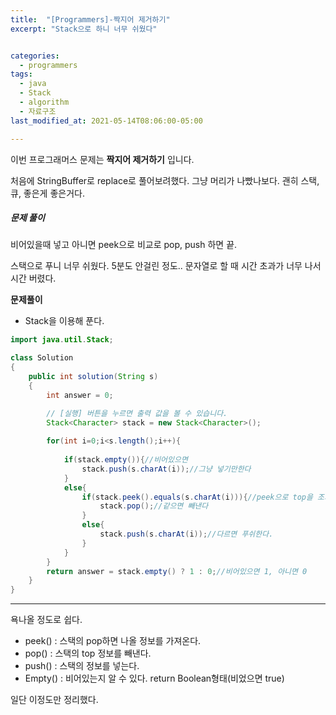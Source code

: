 ```yaml
---
title:  "[Programmers]-짝지어 제거하기"
excerpt: "Stack으로 하니 너무 쉬웠다"


categories:
  - programmers
tags:
  - java
  - Stack
  - algorithm
  - 자료구조
last_modified_at: 2021-05-14T08:06:00-05:00

---
```



이번 프로그래머스 문제는 **짝지어 제거하기** 입니다.

처음에 StringBuffer로 replace로 풀어보려했다.
그냥 머리가 나빴나보다.
괜히 스택, 큐, 좋은게 좋은거다.

##### 문제 풀이

비어있을때 넣고
아니면 peek으로 비교로 pop, push 하면 끝.

스택으로 푸니 너무 쉬웠다. 5분도 안걸린 정도..
문자열로 할 때 시간 초과가 너무 나서 시간 버렸다.

**문제풀이**
- Stack을 이용해 푼다.


```java
import java.util.Stack;

class Solution
{
    public int solution(String s)
    {
        int answer = 0;

        // [실행] 버튼을 누르면 출력 값을 볼 수 있습니다.
        Stack<Character> stack = new Stack<Character>();
    
        for(int i=0;i<s.length();i++){
            
            if(stack.empty()){//비어있으면
                stack.push(s.charAt(i));//그냥 넣기만한다
            }
            else{
                if(stack.peek().equals(s.charAt(i))){//peek으로 top을 조회해서 비교한다
                    stack.pop();//같으면 빼낸다
                }
                else{
                    stack.push(s.charAt(i));//다르면 푸쉬한다.
                }
            }
        }    
        return answer = stack.empty() ? 1 : 0;//비어있으면 1, 아니면 0
    }
}

```

---

욕나올 정도로 쉽다.

- peek() : 스택의 pop하면 나올 정보를 가져온다.
- pop() : 스택의 top 정보를 빼낸다.
- push() : 스택의 정보를 넣는다.
- Empty() : 비어있는지 알 수 있다. return Boolean형태(비었으면 true)

일단 이정도만 정리했다.